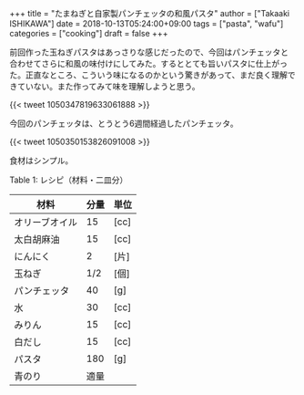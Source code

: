 +++
title = "たまねぎと自家製パンチェッタの和風パスタ"
author = ["Takaaki ISHIKAWA"]
date = 2018-10-13T05:24:00+09:00
tags = ["pasta", "wafu"]
categories = ["cooking"]
draft = false
+++

前回作った玉ねぎパスタはあっさりな感じだったので、今回はパンチェッタと合わせてさらに和風の味付けにしてみた。するととても旨いパスタに仕上がった。正直なところ、こういう味になるのかという驚きがあって、まだ良く理解できていない。また作ってみて味を理解しようと思う。

{{< tweet 1050347819633061888 >}}

今回のパンチェッタは、とうとう6週間経過したパンチェッタ。

{{< tweet 1050350153826091008 >}}

食材はシンプル。

<div class="table-caption">
  <span class="table-number">Table 1</span>:
  レシピ（材料・二皿分）
</div>

| 材料    | 分量 | 単位 |
|-------|----|----|
| オリーブオイル | 15  | [cc] |
| 太白胡麻油 | 15  | [cc] |
| にんにく | 2   | [片] |
| 玉ねぎ  | 1/2 | [個] |
| パンチェッタ | 40  | [g]  |
| 水      | 30  | [cc] |
| みりん  | 15  | [cc] |
| 白だし  | 15  | [cc] |
| パスタ  | 180 | [g]  |
| 青のり  | 適量 |      |
